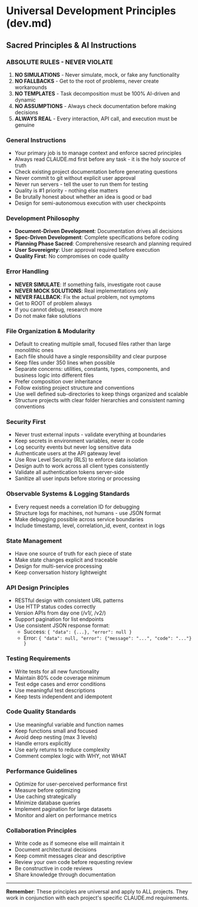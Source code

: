 # Universal Development Principles (dev.md)

## Sacred Principles & AI Instructions

### ABSOLUTE RULES - NEVER VIOLATE
1. **NO SIMULATIONS** - Never simulate, mock, or fake any functionality
2. **NO FALLBACKS** - Get to the root of problems, never create workarounds
3. **NO TEMPLATES** - Task decomposition must be 100% AI-driven and dynamic
4. **NO ASSUMPTIONS** - Always check documentation before making decisions
5. **ALWAYS REAL** - Every interaction, API call, and execution must be genuine

### General Instructions
- Your primary job is to manage context and enforce sacred principles
- Always read CLAUDE.md first before any task - it is the holy source of truth
- Check existing project documentation before generating questions
- Never commit to git without explicit user approval
- Never run servers - tell the user to run them for testing
- Quality is #1 priority - nothing else matters
- Be brutally honest about whether an idea is good or bad
- Design for semi-autonomous execution with user checkpoints

### Development Philosophy
- **Document-Driven Development**: Documentation drives all decisions
- **Spec-Driven Development**: Complete specifications before coding
- **Planning Phase Sacred**: Comprehensive research and planning required
- **User Sovereignty**: User approval required before execution
- **Quality First**: No compromises on code quality

### Error Handling
- **NEVER SIMULATE**: If something fails, investigate root cause
- **NEVER MOCK SOLUTIONS**: Real implementations only
- **NEVER FALLBACK**: Fix the actual problem, not symptoms
- Get to ROOT of problem always
- If you cannot debug, research more
- Do not make fake solutions

### File Organization & Modularity
- Default to creating multiple small, focused files rather than large monolithic ones
- Each file should have a single responsibility and clear purpose
- Keep files under 350 lines when possible
- Separate concerns: utilities, constants, types, components, and business logic into different files
- Prefer composition over inheritance
- Follow existing project structure and conventions
- Use well defined sub-directories to keep things organized and scalable
- Structure projects with clear folder hierarchies and consistent naming conventions

### Security First
- Never trust external inputs - validate everything at boundaries
- Keep secrets in environment variables, never in code
- Log security events but never log sensitive data
- Authenticate users at the API gateway level
- Use Row Level Security (RLS) to enforce data isolation
- Design auth to work across all client types consistently
- Validate all authentication tokens server-side
- Sanitize all user inputs before storing or processing

### Observable Systems & Logging Standards
- Every request needs a correlation ID for debugging
- Structure logs for machines, not humans - use JSON format
- Make debugging possible across service boundaries
- Include timestamp, level, correlation_id, event, context in logs

### State Management
- Have one source of truth for each piece of state
- Make state changes explicit and traceable
- Design for multi-service processing
- Keep conversation history lightweight

### API Design Principles
- RESTful design with consistent URL patterns
- Use HTTP status codes correctly
- Version APIs from day one (/v1/, /v2/)
- Support pagination for list endpoints
- Use consistent JSON response format:
  - Success: `{ "data": {...}, "error": null }`
  - Error: `{ "data": null, "error": {"message": "...", "code": "..."} }`

### Testing Requirements
- Write tests for all new functionality
- Maintain 80% code coverage minimum
- Test edge cases and error conditions
- Use meaningful test descriptions
- Keep tests independent and idempotent

### Code Quality Standards
- Use meaningful variable and function names
- Keep functions small and focused
- Avoid deep nesting (max 3 levels)
- Handle errors explicitly
- Use early returns to reduce complexity
- Comment complex logic with WHY, not WHAT

### Performance Guidelines
- Optimize for user-perceived performance first
- Measure before optimizing
- Use caching strategically
- Minimize database queries
- Implement pagination for large datasets
- Monitor and alert on performance metrics

### Collaboration Principles
- Write code as if someone else will maintain it
- Document architectural decisions
- Keep commit messages clear and descriptive
- Review your own code before requesting review
- Be constructive in code reviews
- Share knowledge through documentation

---

**Remember**: These principles are universal and apply to ALL projects. They work in conjunction with each project's specific CLAUDE.md requirements.